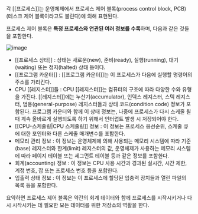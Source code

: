 각 [[프로세스]]는 운영체제에서 프로세스 제어 블록(process control block, PCB)(테스크 제어 블록이라고도 불린다)에 의해 표현된다.

프로세스 제어 블록은 **특정 프로세스와 연관된 여러 정보를 수록**하며, 다음과 같은 것들을 포함한다.

![image](https://user-images.githubusercontent.com/116250393/211193228-27d78e63-068a-408a-b333-979b96bd10f4.png)

* [[프로세스 상태]] : 상태는 새로운(new), 준비(ready), 실행(running), 대기(waiting) 또는 정지(halted) 상태 등이다.
* [[프로그램 카운터]] : [[프로그램 카운터]]는 이 프로세스가 다음에 실행할 명령어의 주소를 가리킨다.
* CPU [[레지스터]]들 : CPU [[레지스터]]는 컴퓨터의 구조에 따라 다양한 수와 유형을 가진다. [[레지스터]]에는 누산기(accumulator), 인덱스 레지스터, 스텍 레지스터, 범용(general-purpose) 레지스터들과 상태 코드(condition code) 정보가 포함된다. 프로그램 카운터와 함께 이 상태 정보는, 나중에 프로세스가 다시 스케줄 될 때 계속 올바르게 실행되도록 하기 위해서 인터럽트 발생 시 저장되어야 한다. 
* [[CPU-스케줄링|CPU 스케줄링]] 정보 : 이 정보는 프로세스 웅선순위, 스케줄 큐에 대한 포인터와 다른 스케줄 매개변수를 포함한다.
* 메모리 관리 정보 : 이 정보는 운영체제에 의해 사용되는 메모리 시스템에 따라 기준(base) 레지스터와 한계(limit) 레지스터의 값, 운영체제가 사용하는 메모리 시스템에 따라 페이지 테이블 또는 세그먼트 테이블 등과 같은 정보를 포함한다.
* 회계(accounting) 정보 : 이 정보는 CPU 사용 시간과 경과된 실시간, 시간 제한, 계정 번호, 잡 또는 프로세스 번호 등을 포함한다.
* 입출력 상태 정보 : 이 정보는 이 프로세스에 할당된 입충력 장치들과 열린 파일의 목록 등을 포함한다.

요약하면 프로세스 제어 블록은 약간의 회계 데이터와 함께 프로세스를 시작시키거나 다시 시작시키는 데 필요한 모든 데이터를 위한 저장소의 역활을 한다.